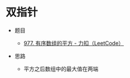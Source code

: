 # 双指针

- 题目
  -   [977. 有序数组的平方 - 力扣（LeetCode）](https://leetcode.cn/problems/squares-of-a-sorted-array/submissions/)

- 思路
  - 平方之后数组中的最大值在两端